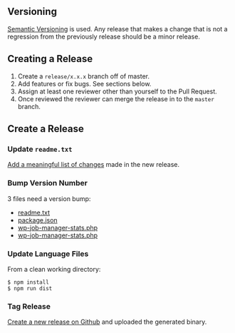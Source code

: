 ## Versioning

[Semantic Versioning](http://semver.org/) is used. Any release that makes a change that is not a regression from the previously release should be a minor release. 

## Creating a Release

1. Create a `release/x.x.x` branch off of master.
2. Add features or fix bugs. See sections below.
3. Assign at least one reviewer other than yourself to the Pull Request.
4. Once reviewed the reviewer can merge the release in to the `master` branch.

## Create a Release

### Update `readme.txt`

[Add a meaningful list of changes](https://github.com/Astoundify/wp-job-manager-stats/blob/master/readme.txt#L24) made in the new release.

### Bump Version Number

3 files need a version bump:

- [readme.txt](https://github.com/Astoundify/wp-job-manager-stats/blob/master/readme.txt#L5)
- [package.json](https://github.com/Astoundify/wp-job-manager-stats/blob/master/package.json#L3)
- [wp-job-manager-stats.php](https://github.com/Astoundify/wp-job-manager-stats/blob/master/wp-job-manager-stats.php#L6)
- [wp-job-manager-stats.php](https://github.com/Astoundify/wp-job-manager-stats/blob/master/wp-job-manager-stats.php#L21)

### Update Language Files

From a clean working directory:

```
$ npm install
$ npm run dist
```

### Tag Release

[Create a new release on Github](https://github.com/Astoundify/wp-job-manager-stats/releases/new) and uploaded the generated binary.
